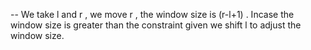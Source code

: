 -- We take l and r , we move r , the window size is (r-l+1) . Incase the window size is greater than the constraint given we shift l to adjust the window size.